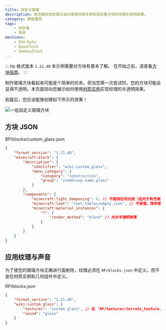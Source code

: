 ```yaml
---
title: 自定义玻璃
description: 本页面将向您展示如何使用材质实例实现完整方块的纹理半透明效果。
category: 原版重现
tags:
    - 初学者
    - 简易
mentions:
    - Eko-byte
    - QuazChick
    - SmokeyStack
---
```


::: tip 格式版本 `1.21.40`
本示例需要对方块有基本了解。
在开始之前，请查看[方块指南](/blocks/blocks-intro)。
:::

制作玻璃方块看起来可能是个简单的任务，但当您第一次尝试时，您的方块可能会显得不透明。本页面将向您展示如何使用[材质实例](/blocks/block-components#material-instances)实现纹理的半透明效果。

到最后，您应该能够创建如下所示的效果！

![一组自定义玻璃方块](/assets/images/blocks/custom-glass-blocks/showcase.png)

## 方块 JSON

<CodeHeader>BP/blocks/custom_glass.json</CodeHeader>

```json
{
    "format_version": "1.21.40",
    "minecraft:block": {
        "description": {
            "identifier": "wiki:custom_glass",
            "menu_category": {
                "category": "construction",
                "group": "itemGroup.name.glass"
            }
        },
        "components": {
            "minecraft:light_dampening": 0, // 不阻挡任何光线（这对于有色玻璃设置为15）
            "minecraft:loot": "loot_tables/empty.json", // 不掉落，除非使用丝绸触碰
            "minecraft:material_instances": {
                "*": {
                    "render_method": "blend" // 允许半透明效果
                }
            }
        }
    }
}
```

## 应用纹理与声音

为了使您的玻璃方块正确进行面剔除，纹理必须在 `RP/blocks.json` 中定义，而不是在材质实例和几何组件中定义。

<CodeHeader>RP/blocks.json</CodeHeader>

```json
{
    "format_version": "1.21.40",
    "wiki:custom_glass": {
        "textures": "custom_glass", // 在 `RP/textures/terrain_texture.json` 中定义的短名称
        "sound": "glass"
    }
}
```